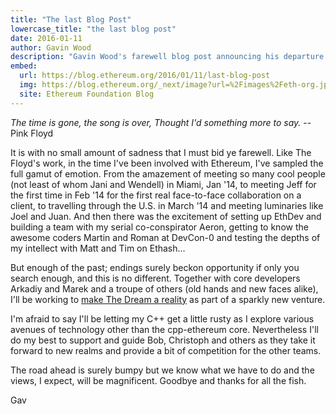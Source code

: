 ```yaml
---
title: "The last Blog Post"
lowercase_title: "the last blog post"
date: 2016-01-11
author: Gavin Wood
description: "Gavin Wood's farewell blog post announcing his departure from the Ethereum Foundation to pursue new ventures, reflecting on his journey and the future ahead"
embed:
  url: https://blog.ethereum.org/2016/01/11/last-blog-post
  img: https://blog.ethereum.org/_next/image?url=%2Fimages%2Feth-org.jpeg&w=1080&q=75
  site: Ethereum Foundation Blog
---
```


*The time is gone, the song is over, Thought I'd something more to say.* -- Pink Floyd

It is with no small amount of sadness that I must bid ye farewell. Like The Floyd's work, in the time I've been involved with Ethereum, I've sampled the full gamut of emotion. From the amazement of meeting so many cool people (not least of whom Jani and Wendell) in Miami, Jan '14, to meeting Jeff for the first time in Feb '14 for the first real face-to-face collaboration on a client, to travelling through the U.S. in March '14 and meeting luminaries like Joel and Juan. And then there was the excitement of setting up EthDev and building a team with my serial co-conspirator Aeron, getting to know the awesome coders Martin and Roman at DevCon-0 and testing the depths of my intellect with Matt and Tim on Ethash...

But enough of the past; endings surely beckon opportunity if only you search enough, and this is no different. Together with core developers Arkadiy and Marek and a troupe of others (old hands and new faces alike), I'll be working to [make The Dream a reality](https://medium.com/@gavofyork/so-ethereum-is-released-4291da46b770#.pghcaijuo) as part of a sparkly new venture.

I'm afraid to say I'll be letting my C++ get a little rusty as I explore various avenues of technology other than the cpp-ethereum core. Nevertheless I'll do my best to support and guide Bob, Christoph and others as they take it forward to new realms and provide a bit of competition for the other teams.

The road ahead is surely bumpy but we know what we have to do and the views, I expect, will be magnificent. Goodbye and thanks for all the fish.

Gav
